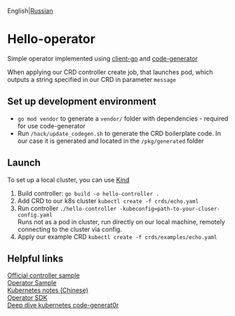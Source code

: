 English|[Russian](README_RU.md)

# Hello-operator

Simple operator implemented using [client-go](https://github.com/kubernetes/client-go) and [code-generator](https://github.com/kubernetes/code-generator)  

When applying our CRD controller create job, that launches pod, which outputs a string specified in our CRD in parameter `message`

## Set up development environment

* `go mod vendor` to generate a `vendor/` folder with dependencies - required for use code-generator
* Run `/hack/update_codegen.sh`  to generate the CRD boilerplate code. In our case it is generated and located in the `/pkg/generated` folder  

## Launch
To set up a local cluster, you can use [Kind](https://kind.sigs.k8s.io/)
1. Build controller: `go build -o hello-controller . `
2. Add CRD to our k8s cluster `kubectl create -f crds/echo.yaml`
3. Run controller `./hello-controller -kubeconfig=path-to-your-cluser-config.yaml`   
Runs not as a pod in cluster, run directly on our local machine, remotely connecting to the cluster via config.
4. Apply our example CRD `kubectl create -f crds/examples/echo.yaml`

## Helpful links
[Official controller sample](https://github.com/kubernetes/sample-controller)  
[Operator Sample](https://github.com/mmontes11/echoperator)  
[Kubernetes notes (Chinese)](https://github.com/huweihuang/kubernetes-notes)  
[Operator SDK](https://github.com/kubernetes-sigs/kubebuilder)  
[Deep dive kubernetes code-generat0r](https://www.redhat.com/en/blog/kubernetes-deep-dive-code-generation-customresources)